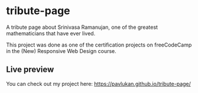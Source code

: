 # tribute-page
A tribute page about Srinivasa Ramanujan, one of the greatest mathematicians that have ever lived.

This project was done as one of the certification projects on freeCodeCamp in the (New) Responsive Web Design course.

## Live preview
You can check out my project here: https://pavlukan.github.io/tribute-page/
